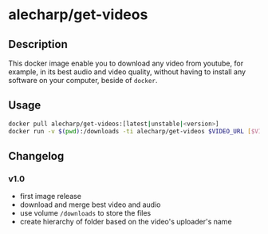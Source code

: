 # alecharp/get-videos

## Description

This docker image enable you to download any video from youtube, for example, in its best audio and video quality, without having to install any software on your computer, beside of `docker`.

## Usage

```bash
docker pull alecharp/get-videos:[latest|unstable|<version>]
docker run -v $(pwd):/downloads -ti alecharp/get-videos $VIDEO_URL [$VIDEO_URL...]
```

## Changelog

### v1.0

 - first image release
 - download and merge best video and audio
 - use volume `/downloads` to store the files
 - create hierarchy of folder based on the video's uploader's name
